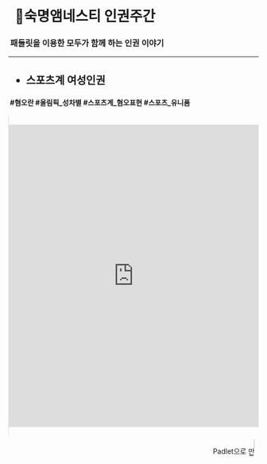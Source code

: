 <!DOCTYPE html>
<HTML>
 <BODY> 
  <h1><strong>&nbsp; 🌈숙명앰네스티 인권주간</strong></h1><p>
  <h3>&nbsp;패들릿을 이용한 모두가 함께 하는 인권 이야기</h3>
  <hr noshade><h2><ul><li> 스포츠계 여성인권</li></ul></h2></hr noshade>
  <h4>&nbsp;#혐오란 #올림픽_성차별 #스포츠계_혐오표현 #스포츠_유니폼</h4>
    <a href=”<div class="padlet-embed" style="border:1px solid rgba(0,0,0,0.1);border-radius:2px;box-sizing:border-box;overflow:hidden;position:relative;width:100%;background:#F4F4F4"><p style="padding:0;margin:0"><iframe src="https://padlet.com/embed/a4fbhc7jjd4icc09" frameborder="0" allow="camera;microphone;geolocation" style="width:100%;height:608px;display:block;padding:0;margin:0"></iframe></p><div style="padding:8px;text-align:right;margin:0;"><a href="https://padlet.com?ref=embed" style="padding:0;margin:0;border:none;display:block;line-height:1;height:16px" target="_blank"><img src="https://padlet.net/embeds/made_with_padlet.png" width="86" height="16" style="padding:0;margin:0;background:none;border:none;display:inline;box-shadow:none" alt="Padlet으로 만듦"></a></div></div>
 </BODY>
</HTML>
